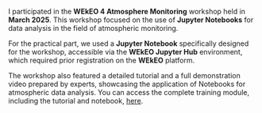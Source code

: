 I participated in the **WEkEO 4 Atmosphere Monitoring** workshop held in **March 2025**. This workshop focused on the use of **Jupyter Notebooks** for data analysis in the field of atmospheric monitoring.

For the practical part, we used a **Jupyter Notebook** specifically designed for the workshop, accessible via the **WEkEO Jupyter Hub** environment, which required prior registration on the **WEkEO** platform.

The workshop also featured a detailed tutorial and a full demonstration video prepared by experts, showcasing the application of Notebooks for atmospheric data analysis. You can access the complete training module, including the tutorial and notebook, [here](https://events.wekeo.eu/wekeo-4-atmosphere-monitoring/content/jupyter-notebook-tutorials?iw_mailid=609e8b9b-a408-f011-aaa7-6045bd9d3cdc&iw_scope=Event).
